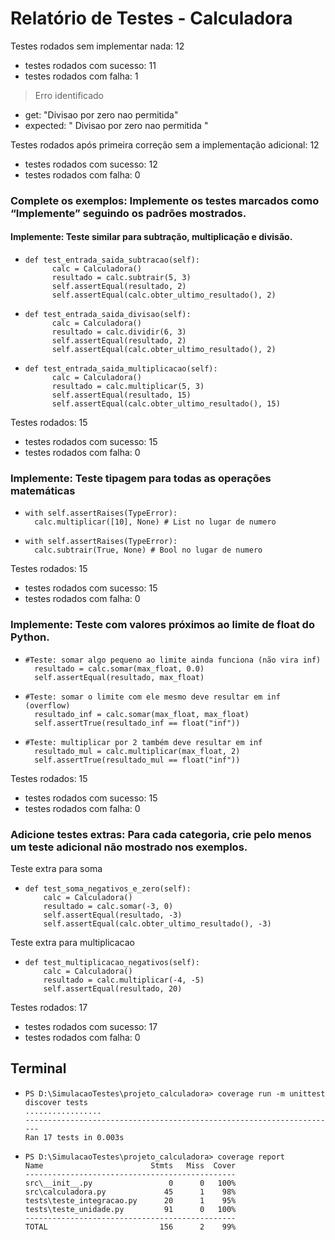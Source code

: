 # Relatório de Testes -   Calculadora

Testes rodados sem implementar nada: 12

- testes rodados com sucesso: 11
- testes rodados com falha: 1
> Erro identificado
- get: "Divisao por zero nao permitida"
- expected: " Divisao por zero nao permitida "


Testes rodados após primeira correção sem a implementação adicional: 12

- testes rodados com sucesso: 12
- testes rodados com falha: 0


### Complete os exemplos: Implemente os testes marcados como “Implemente” seguindo os padrões mostrados.

#### Implemente: Teste similar para subtração, multiplicação e divisão.

-
      def test_entrada_saida_subtracao(self):  
            calc = Calculadora()  
            resultado = calc.subtrair(5, 3)  
            self.assertEqual(resultado, 2)  
            self.assertEqual(calc.obter_ultimo_resultado(), 2)

-
      def test_entrada_saida_divisao(self):
            calc = Calculadora()
            resultado = calc.dividir(6, 3)
            self.assertEqual(resultado, 2)
            self.assertEqual(calc.obter_ultimo_resultado(), 2)

-
      def test_entrada_saida_multiplicacao(self):
            calc = Calculadora()
            resultado = calc.multiplicar(5, 3)
            self.assertEqual(resultado, 15)
            self.assertEqual(calc.obter_ultimo_resultado(), 15)

Testes rodados: 15
- testes rodados com sucesso: 15
- testes rodados com falha: 0

### Implemente: Teste tipagem para todas as operações matemáticas

-
      with self.assertRaises(TypeError):
        calc.multiplicar([10], None) # List no lugar de numero
-
      with self.assertRaises(TypeError):
        calc.subtrair(True, None) # Bool no lugar de numero



Testes rodados: 15
- testes rodados com sucesso: 15
- testes rodados com falha: 0


### Implemente: Teste com valores próximos ao limite de float do Python.


-
      #Teste: somar algo pequeno ao limite ainda funciona (não vira inf)
        resultado = calc.somar(max_float, 0.0)
        self.assertEqual(resultado, max_float)

-
      #Teste: somar o limite com ele mesmo deve resultar em inf (overflow)
        resultado_inf = calc.somar(max_float, max_float)
        self.assertTrue(resultado_inf == float("inf"))

-
      #Teste: multiplicar por 2 também deve resultar em inf
        resultado_mul = calc.multiplicar(max_float, 2)
        self.assertTrue(resultado_mul == float("inf"))



Testes rodados: 15
- testes rodados com sucesso: 15
- testes rodados com falha: 0

### Adicione testes extras: Para cada categoria, crie pelo menos um teste adicional não mostrado nos exemplos.

Teste extra para soma

-
      def test_soma_negativos_e_zero(self):
          calc = Calculadora()
          resultado = calc.somar(-3, 0)
          self.assertEqual(resultado, -3)
          self.assertEqual(calc.obter_ultimo_resultado(), -3)

        
Teste extra para multiplicacao

-
      def test_multiplicacao_negativos(self):
          calc = Calculadora()
          resultado = calc.multiplicar(-4, -5)
          self.assertEqual(resultado, 20)

Testes rodados: 17
- testes rodados com sucesso: 17
- testes rodados com falha: 0


## Terminal
-
      PS D:\SimulacaoTestes\projeto_calculadora> coverage run -m unittest discover tests
      .................
      ----------------------------------------------------------------------
      Ran 17 tests in 0.003s


-
      PS D:\SimulacaoTestes\projeto_calculadora> coverage report
      Name                        Stmts   Miss  Cover
      -----------------------------------------------
      src\__init__.py                 0      0   100%
      src\calculadora.py             45      1    98%
      tests\teste_integracao.py      20      1    95%
      tests\teste_unidade.py         91      0   100%
      -----------------------------------------------
      TOTAL                         156      2    99%
